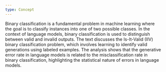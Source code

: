 ```yaml
---
type: Concept
---
```


Binary classification is a fundamental problem in machine learning where the goal is to classify instances into one of two possible classes. In the context of language models, binary classification is used to distinguish between valid and invalid outputs. The text discusses the Is-It-Valid (IIV) binary classification problem, which involves learning to identify valid generations using labeled examples. The analysis shows that the generative error rate in language models is related to the misclassification rate in binary classification, highlighting the statistical nature of errors in language models.